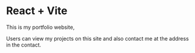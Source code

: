 # React + Vite

This is my portfolio website,

Users can view my projects on this site and also contact me at the address in the contact.